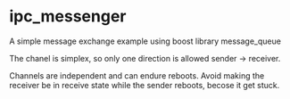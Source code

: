 # ipc_messenger

A simple message exchange example using boost library message_queue

The chanel is simplex, so only one direction is allowed sender -> receiver.

Channels are independent and can endure reboots. Avoid making the receiver be in receive state while the sender reboots, becose it get stuck.
